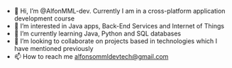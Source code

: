 - 👋 Hi, I’m @AlfonMML-dev. Currently I am in a cross-platform application development course
- 👀 I’m interested in Java apps, Back-End Services and Internet of Things
- 🌱 I’m currently learning Java, Python and SQL databases
- 💞️ I’m looking to collaborate on projects based in technologies which I have mentioned previously
- 📫 How to reach me alfonsommldevtech@gmail.com
